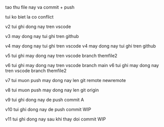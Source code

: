 tao thu file nay va commit + push

tui ko biet la co conflict

v2 tui ghi dong nay tren vscode

v3 may dong nay tui ghi tren github

v4 may dong nay tui ghi tren vscode
v4 may dong nay tui ghi tren github

v5 tui ghi may dong nay tren vscode branch themfile2

v6 tui ghi may dong nay tren vscode branch main
v6 tui ghi may dong nay tren vscode branch themfile2

v7 tui muon push may dong nay len git remote newremote

v8 tui muon push may dong nay len git origin

v9 tui ghi dong nay de push commit A

v10 tui ghi dong nay de push commit WIP

v11 tui ghi dong nay sau khi thay doi commit WIP
